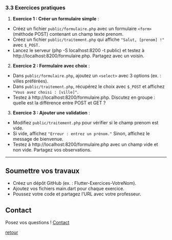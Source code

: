 ### 3.3 Exercices pratiques


1. **Exercice 1 : Créer un formulaire simple** :
- Créez un fichier `public/formulaire.php` avec un formulaire `<form>` (méthode POST) contenant un champ texte prenom. 
- Créez un fichier `public/traitement.php` qui affiche `"Salut, [prenom] !"` avec `$_POST.` 
- Lancez le serveur (php -S localhost:8200 -t public) et testez à http://localhost:8200/formulaire.php. Partagez avec un voisin.

2. **Exercice 2 : Formulaire avec choix** :
- Dans `public/formulaire.php`, ajoutez un `<select>` avec 3 options (ex. : villes préférées). 
- Dans `public/traitement.php`, récupérez le choix avec `$_POST` et affichez `"Vous avez choisi : [ville]"`. 
- Testez à http://localhost:8200/formulaire.php. Discutez en groupe : quelle est la différence entre POST et GET ?

3. **Exercice 3 : Ajouter une validation** :
- Modifiez `public/traitement.php` pour vérifier si le champ prenom est vide. 
- Si vide, affichez `"Erreur : entrez un prénom."` Sinon, affichez le message de bienvenue. 
- Testez à http://localhost:8200/formulaire.php avec un champ vide et non vide. Partagez vos observations. 


---

## Soumettre vos travaux

- Créez un dépôt GitHub (ex. : Flutter-Exercices-VotreNom). 
- Ajoutez vos fichiers main.dart pour chaque exercice. 
- Poussez votre code et partagez l’URL avec votre professeur. 

## Contact

Posez vos questions ! [Contact](../../contact.md)


[retour](../../php.md)
